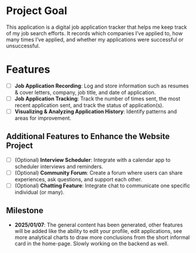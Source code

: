 # Project Goal
This application is a digital job application tracker that helps me keep track of my job search efforts. It
records which companies I’ve applied to, how many times I’ve applied, and whether my applications
were successful or unsuccessful.

# Features
- [ ] **Job Application Recording**: Log and store information such as resumes & cover letters, company, job title, and date of application.
- [ ] **Job Application Tracking**: Track the number of times sent, the most recent application sent, and track the status of application(s).
- [ ] **Visualizing & Analyzing Application History**: Identify patterns and areas for improvement.

## Additional Features to Enhance the Website Project
- [ ] \(Optional) **Interview Scheduler**: Integrate with a calendar app to scheduler interviews and reminders.
- [ ] \(Optional) **Community Forum**: Create a forum where users can share experiences, ask questions, and support each other.
- [ ] \(Optional) **Chatting Feature**: Integrate chat to communicate one specific individual (or many).

## Milestone
* **2025/01/07**: The general content has been generated, other features will be added like the ability to edit your profile, edit applications, see more analytical charts to draw more conclusions from the short informal card in the home-page. Slowly working on the backend as well.